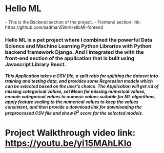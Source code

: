 <h1>Hello ML</h1>
- This is the Backend section of the project.
- Frontend section link: https://github.com/sadman59m/HelloMl-fontend

<h3> Hello ML is a pet project where I combined the powerful Data Science and Machine Learning Python Libraries with Python backend framework <b>Django</b>. And I integrated the with the front-end section of the application that is built using Javascript Library <b>React</b>. </h3>

<h5>This Application takes a CSV file, a split ratio for splitting the dataset into training and testing data, and provides some <b>Regression</b> models which can
be selected based on the user's choice. The Application will get rid of missing categorical values, set Mean for missing numerical values, encode categorical values to numeric values suitable for ML algorithms, apply feature scaling to the numerical values to keep the values consistent, and then provide a download link for downloading the preprocessed CSV file and show
R<sup>2</sup> score for the selected models.</h5>

# Project Walkthrough video link: https://youtu.be/yi15MAhLKlo
